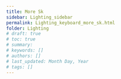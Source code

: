 ```yaml
---
title: More Sk
sidebar: Lighting_sidebar
permalink: Lighting_keyboard_more_sk.html
folder: Lighting
# draft: true
# toc: true
# summary: 
# keywords: []
# authors: []
# last_updated: Month Day, Year
# tags: []
---
```


